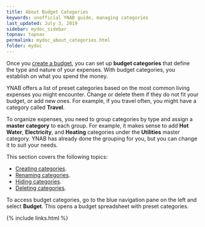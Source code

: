 ```yaml
---
title: About Budget Categories
keywords: unofficial YNAB guide, managing categories
last_updated: July 3, 2019
sidebar: mydoc_sidebar
topnav: topnav
permalink: mydoc_about_categories.html
folder: mydoc
---
```


Once you [create a budget](mydoc_creating_budget.html), you can set up **budget categories** that define the type and nature of your expenses. With budget categories, you establish on what you spend the money.

YNAB offers a list of preset categories based on the most common living expenses you might encounter. Change or delete them if they do not fit your budget, or add new ones. For example, if you travel often, you might have a category called **Travel**.

To organize expenses, you need to group categories by type and assign a **master category** to each group. For example, it makes sense to add **Hot Water**, **Electricity**, and **Heating** categories under the **Utilities** master category. YNAB has already done the grouping for you, but you can change it to suit your needs.

This section covers the following topics:

*  [Creating categories](mydoc_creating_categories.html).
*  [Renaming categories](mydoc_renaming_categories.html).
*  [Hiding categories](mydoc_hiding_categories.html).
*  [Deleting categories](mydoc_deleting_categories.html).

To access budget categories, go to the blue navigation pane on the left and select **Budget**. This opens a budget spreadsheet with preset categories.

{% include links.html %}

